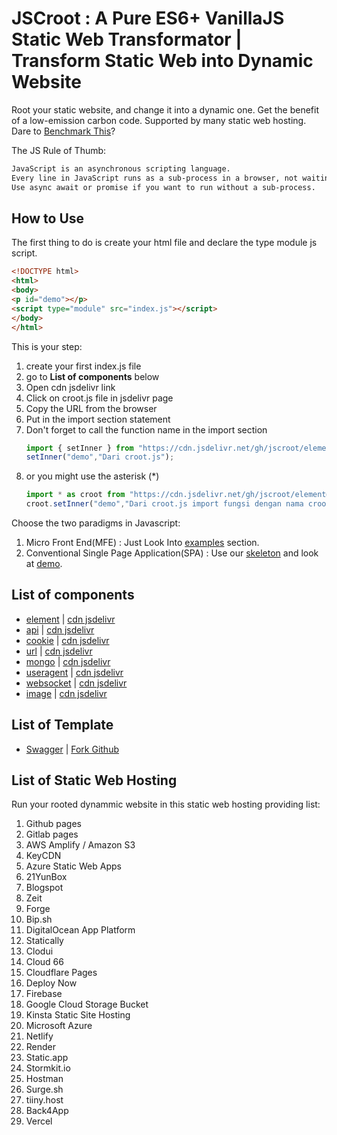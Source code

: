 # JSCroot : A Pure ES6+ VanillaJS Static Web Transformator | Transform Static Web into Dynamic Website

Root your static website, and change it into a dynamic one. Get the benefit of a low-emission carbon code. Supported by many static web hosting.
Dare to [Benchmark This](https://krausest.github.io/js-framework-benchmark/current.html)?  

The JS Rule of Thumb:  
```txt
JavaScript is an asynchronous scripting language.  
Every line in JavaScript runs as a sub-process in a browser, not waiting.  
Use async await or promise if you want to run without a sub-process.
```

## How to Use

The first thing to do is create your html file and declare the type module js script.

```html
<!DOCTYPE html>
<html>
<body>
<p id="demo"></p>
<script type="module" src="index.js"></script>
</body>
</html>
```
This is your step:
1. create your first index.js file
2. go to **List of components** below
3. Open cdn jsdelivr link
4. Click on croot.js file in jsdelivr page
5. Copy the URL from the browser
6. Put in the import section statement
7. Don't forget to call the function name in the import section
    ```js
    import { setInner } from "https://cdn.jsdelivr.net/gh/jscroot/element@0.1.5/croot.js";
    setInner("demo","Dari croot.js");
    ```
8. or you might use the asterisk (*)
    ```js
    import * as croot from "https://cdn.jsdelivr.net/gh/jscroot/element@0.1.5/croot.js";
    croot.setInner("demo","Dari croot.js import fungsi dengan nama croot");
    ```
    
Choose the two paradigms in Javascript:
1. Micro Front End(MFE) : Just Look Into [examples](./examples/) section.
2. Conventional Single Page Application(SPA) : Use our [skeleton](https://github.com/jscroot/skeleton) and look at [demo](https://jscroot.github.io/skeleton/).

## List of components

* [element](https://jscroot.github.io/element/croot.js) | [cdn jsdelivr](https://cdn.jsdelivr.net/gh/jscroot/element/)
* [api](https://jscroot.github.io/api/croot.js) | [cdn jsdelivr](https://cdn.jsdelivr.net/gh/jscroot/api/)
* [cookie](https://jscroot.github.io/cookie/croot.js) | [cdn jsdelivr](https://cdn.jsdelivr.net/gh/jscroot/cookie/)
* [url](https://jscroot.github.io/url/croot.js) | [cdn jsdelivr](https://cdn.jsdelivr.net/gh/jscroot/url/)
* [mongo](https://jscroot.github.io/mongo/croot.js) | [cdn jsdelivr](https://cdn.jsdelivr.net/gh/jscroot/mongo/)
* [useragent](https://jscroot.github.io/useragent/croot.js) | [cdn jsdelivr](https://cdn.jsdelivr.net/gh/jscroot/useragent/)
* [websocket](https://jscroot.github.io/websocket/croot.js) | [cdn jsdelivr](https://cdn.jsdelivr.net/gh/jscroot/websocket/)
* [image](https://jscroot.github.io/image/croot.js) | [cdn jsdelivr](https://cdn.jsdelivr.net/gh/jscroot/image/)

## List of Template

* [Swagger](https://jscroot.github.io/swagger/) | [Fork Github](https://github.com/jscroot/swagger)

## List of Static Web Hosting

Run your rooted dynammic website in this static web hosting providing list:
1. Github pages
2. Gitlab pages
3. AWS Amplify / Amazon S3
4. KeyCDN
5. Azure Static Web Apps
6. 21YunBox
7. Blogspot
8. Zeit
9. Forge
10. Bip.sh
11. DigitalOcean App Platform
12. Statically
13. Clodui
14. Cloud 66
15. Cloudflare Pages
16. Deploy Now
17. Firebase
18. Google Cloud Storage Bucket
19. Kinsta Static Site Hosting
20. Microsoft Azure
21. Netlify
22. Render
23. Static.app
24. Stormkit.io
25. Hostman
26. Surge.sh
27. tiiny.host
28. Back4App
29. Vercel
